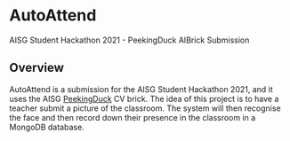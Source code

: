 # AutoAttend
AISG Student Hackathon 2021 - PeekingDuck AIBrick Submission


## Overview
AutoAttend is a submission for the AISG Student Hackathon 2021, and it uses the AISG [PeekingDuck](https://github.com/aimakerspace/PeekingDuck) CV brick. The idea of this project is to have a teacher submit a picture of the classroom. The system will then recognise the face and then record down their presence in the classroom in a MongoDB database.
